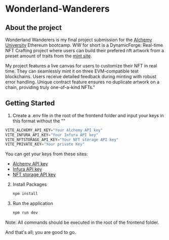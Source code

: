 # Wonderland-Wanderers
## About the project
Wonderland Wanderers is my final project submission for the [Alchemy University](https://www.alchemy.com/university) Ethereum bootcamp. WW for short is a DynamicForge: Real-time NFT Crafting project where
users can build their prefered nft artwork from a preset amount of traits from the [mint site](https://wonderland-wanderers.vercel.app/mint).

My project features a live canvas for users to customize their NFT in real time. They can seamlessly mint it on three EVM-compatible test blockchains. Users receive detailed feedback during minting with robust error handling. Unique contract feature ensures no duplicate artwork on a chain, providing truly one-of-a-kind NFTs."

## Getting Started
1. Create a .env file in the root of the frontend folder and input your keys in this format without the ""

  ```javascript
  VITE_ALCHEMY_API_KEY="Your Alchemy API key"
  VITE_INFURA_API_KEY="Your Infura API key"
  VITE_NFTSTORAGE_API_KEY="Your NFT storage API key"
  VITE_PRIVATE_KEY="Your private Key"
  ```
You can get your keys from these sites:
* [Alchemy API key](https://www.alchemy.com/)
* [Infura API key](https://app.infura.io/register)
* [NFT storage API key](https://nft.storage/login/)
  
2. Install Packages
   ```bash
   npm install
   ```
3. Run the application
   ```bash
   npm run dev
   ```
Note: All commands should be executed in the root of the frontend folder.

And that's all; you are good to go.
